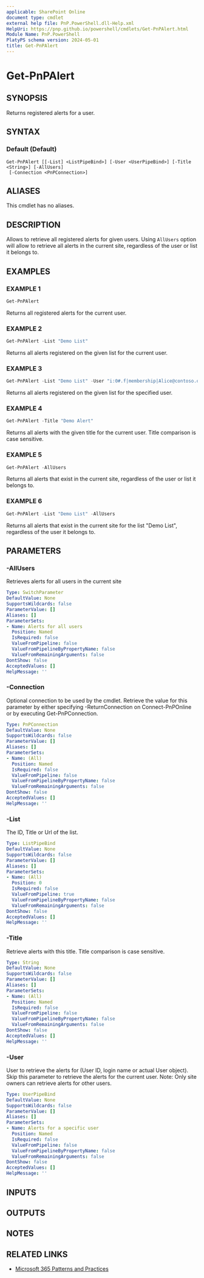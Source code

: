 ```yaml
---
applicable: SharePoint Online
document type: cmdlet
external help file: PnP.PowerShell.dll-Help.xml
HelpUri: https://pnp.github.io/powershell/cmdlets/Get-PnPAlert.html
Module Name: PnP.PowerShell
PlatyPS schema version: 2024-05-01
title: Get-PnPAlert
---
```


# Get-PnPAlert

## SYNOPSIS

Returns registered alerts for a user.

## SYNTAX

### Default (Default)

```
Get-PnPAlert [[-List] <ListPipeBind>] [-User <UserPipeBind>] [-Title <String>] [-AllUsers]
 [-Connection <PnPConnection>]
```

## ALIASES

This cmdlet has no aliases.

## DESCRIPTION

Allows to retrieve all registered alerts for given users. Using `AllUsers` option will allow to retrieve all alerts in the current site, regardless of the user or list it belongs to.

## EXAMPLES

### EXAMPLE 1

```powershell
Get-PnPAlert
```

Returns all registered alerts for the current user.

### EXAMPLE 2

```powershell
Get-PnPAlert -List "Demo List"
```

Returns all alerts registered on the given list for the current user.

### EXAMPLE 3

```powershell
Get-PnPAlert -List "Demo List" -User "i:0#.f|membership|Alice@contoso.onmicrosoft.com"
```

Returns all alerts registered on the given list for the specified user.

### EXAMPLE 4

```powershell
Get-PnPAlert -Title "Demo Alert"
```

Returns all alerts with the given title for the current user. Title comparison is case sensitive.

### EXAMPLE 5

```powershell
Get-PnPAlert -AllUsers
```

Returns all alerts that exist in the current site, regardless of the user or list it belongs to.

### EXAMPLE 6

```powershell
Get-PnPAlert -List "Demo List" -AllUsers
```

Returns all alerts that exist in the current site for the list "Demo List", regardless of the user it belongs to.

## PARAMETERS

### -AllUsers

Retrieves alerts for all users in the current site

```yaml
Type: SwitchParameter
DefaultValue: None
SupportsWildcards: false
ParameterValue: []
Aliases: []
ParameterSets:
- Name: Alerts for all users
  Position: Named
  IsRequired: false
  ValueFromPipeline: false
  ValueFromPipelineByPropertyName: false
  ValueFromRemainingArguments: false
DontShow: false
AcceptedValues: []
HelpMessage: ''
```

### -Connection

Optional connection to be used by the cmdlet. Retrieve the value for this parameter by either specifying -ReturnConnection on Connect-PnPOnline or by executing Get-PnPConnection.

```yaml
Type: PnPConnection
DefaultValue: None
SupportsWildcards: false
ParameterValue: []
Aliases: []
ParameterSets:
- Name: (All)
  Position: Named
  IsRequired: false
  ValueFromPipeline: false
  ValueFromPipelineByPropertyName: false
  ValueFromRemainingArguments: false
DontShow: false
AcceptedValues: []
HelpMessage: ''
```

### -List

The ID, Title or Url of the list.

```yaml
Type: ListPipeBind
DefaultValue: None
SupportsWildcards: false
ParameterValue: []
Aliases: []
ParameterSets:
- Name: (All)
  Position: 0
  IsRequired: false
  ValueFromPipeline: true
  ValueFromPipelineByPropertyName: false
  ValueFromRemainingArguments: false
DontShow: false
AcceptedValues: []
HelpMessage: ''
```

### -Title

Retrieve alerts with this title. Title comparison is case sensitive.

```yaml
Type: String
DefaultValue: None
SupportsWildcards: false
ParameterValue: []
Aliases: []
ParameterSets:
- Name: (All)
  Position: Named
  IsRequired: false
  ValueFromPipeline: false
  ValueFromPipelineByPropertyName: false
  ValueFromRemainingArguments: false
DontShow: false
AcceptedValues: []
HelpMessage: ''
```

### -User

User to retrieve the alerts for (User ID, login name or actual User object). Skip this parameter to retrieve the alerts for the current user. Note: Only site owners can retrieve alerts for other users.

```yaml
Type: UserPipeBind
DefaultValue: None
SupportsWildcards: false
ParameterValue: []
Aliases: []
ParameterSets:
- Name: Alerts for a specific user
  Position: Named
  IsRequired: false
  ValueFromPipeline: false
  ValueFromPipelineByPropertyName: false
  ValueFromRemainingArguments: false
DontShow: false
AcceptedValues: []
HelpMessage: ''
```

## INPUTS

## OUTPUTS

## NOTES

## RELATED LINKS

- [Microsoft 365 Patterns and Practices](https://aka.ms/m365pnp)
